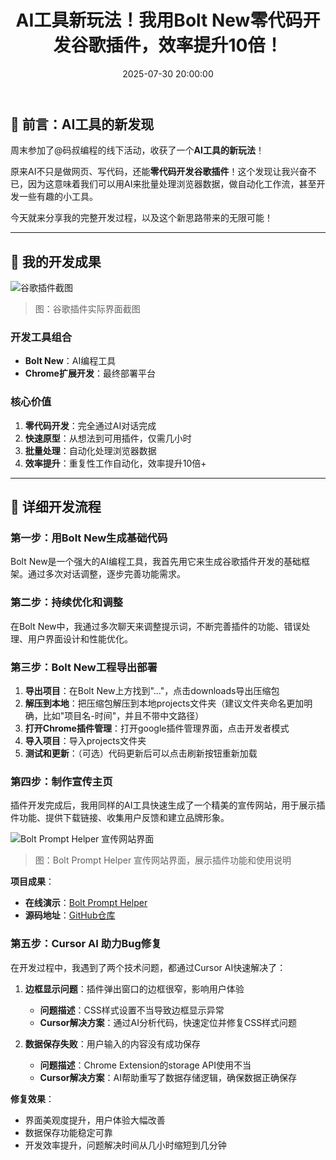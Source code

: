 ﻿---
title: AI工具新玩法！我用Bolt New零代码开发谷歌插件，效率提升10倍！
date: 2025-07-30 20:00:00
categories: AI开发
tags:
  - AI工具
  - 谷歌插件
  - Bolt New
  - 自动化
  - 效率工具
abbrlink: google-tool-develop
cover: /images/kennanAi.png
---

## 🚀 前言：AI工具的新发现

周末参加了@码叔编程的线下活动，收获了一个**AI工具的新玩法**！

原来AI不只是做网页、写代码，还能**零代码开发谷歌插件**！这个发现让我兴奋不已，因为这意味着我们可以用AI来批量处理浏览器数据，做自动化工作流，甚至开发一些有趣的小工具。

今天就来分享我的完整开发过程，以及这个新思路带来的无限可能！

---

## 🎯 我的开发成果

![谷歌插件截图](https://pic1.imgdb.cn/item/688a2fc458cb8da5c8f1e21d.png)
> 图：谷歌插件实际界面截图

### 开发工具组合
- **Bolt New**：AI编程工具
- **Chrome扩展开发**：最终部署平台

### 核心价值
1. **零代码开发**：完全通过AI对话完成
2. **快速原型**：从想法到可用插件，仅需几小时
3. **批量处理**：自动化处理浏览器数据
4. **效率提升**：重复性工作自动化，效率提升10倍+

---

## 🔧 详细开发流程

### 第一步：用Bolt New生成基础代码

Bolt New是一个强大的AI编程工具，我首先用它来生成谷歌插件开发的基础框架。通过多次对话调整，逐步完善功能需求。

### 第二步：持续优化和调整

在Bolt New中，我通过多次聊天来调整提示词，不断完善插件的功能、错误处理、用户界面设计和性能优化。

### 第三步：Bolt New工程导出部署

1. **导出项目**：在Bolt New上方找到"..."，点击downloads导出压缩包
2. **解压到本地**：把压缩包解压到本地projects文件夹（建议文件夹命名更加明确，比如"项目名-时间"，并且不带中文路径）
3. **打开Chrome插件管理**：打开google插件管理界面，点击开发者模式
4. **导入项目**：导入projects文件夹
5. **测试和更新**：（可选）代码更新后可以点击刷新按钮重新加载

### 第四步：制作宣传主页

插件开发完成后，我用同样的AI工具快速生成了一个精美的宣传网站，用于展示插件功能、提供下载链接、收集用户反馈和建立品牌形象。

![Bolt Prompt Helper 宣传网站界面](https://pic1.imgdb.cn/item/688a27c558cb8da5c8f1cb35.jpg)
> 图：Bolt Prompt Helper 宣传网站界面，展示插件功能和使用说明

**项目成果**：
- **在线演示**：[Bolt Prompt Helper](https://boltpromothelper.uk/)
- **源码地址**：[GitHub仓库](https://github.com/KennanYang/bolt-helper)

### 第五步：Cursor AI 助力Bug修复

在开发过程中，我遇到了两个技术问题，都通过Cursor AI快速解决了：

1. **边框显示问题**：插件弹出窗口的边框很窄，影响用户体验
   - **问题描述**：CSS样式设置不当导致边框显示异常
   - **Cursor解决方案**：通过AI分析代码，快速定位并修复CSS样式问题

2. **数据保存失败**：用户输入的内容没有成功保存
   - **问题描述**：Chrome Extension的storage API使用不当
   - **Cursor解决方案**：AI帮助重写了数据存储逻辑，确保数据正确保存

**修复效果**：
- 界面美观度提升，用户体验大幅改善
- 数据保存功能稳定可靠
- 开发效率提升，问题解决时间从几小时缩短到几分钟